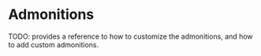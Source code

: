 # Admonitions

TODO: provides a reference to how to customize the admonitions, and how to add custom admonitions.
